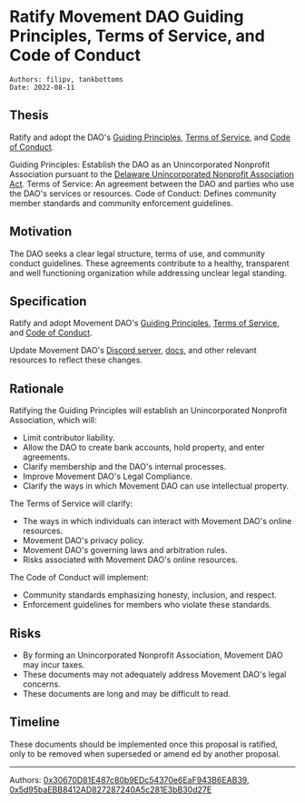 # Ratify Movement DAO Guiding Principles, Terms of Service, and Code of Conduct

```
Authors: filipv, tankbottoms
Date: 2022-08-11
```

## Thesis

Ratify and adopt the DAO's [Guiding Principles](https://gov.move.xyz/dao/legal/guiding-principles), [Terms of Service](https://gov.move.xyz/dao/legal/tos), and [Code of Conduct](https://gov.move.xyz/dao/resources/code-of-conduct).

Guiding Principles: Establish the DAO as an Unincorporated Nonprofit Association pursuant to the [Delaware Unincorporated Nonprofit Association Act](https://delcode.delaware.gov/title6/c019/index.html).
Terms of Service: An agreement between the DAO and parties who use the DAO's services or resources.
Code of Conduct: Defines community member standards and community enforcement guidelines.

## Motivation

The DAO seeks a clear legal structure, terms of use, and community conduct guidelines. These agreements contribute to a healthy, transparent and well functioning organization while addressing unclear legal standing.

## Specification

Ratify and adopt Movement DAO's [Guiding Principles](https://gov.move.xyz/dao/legal/guiding-principles), [Terms of Service](https://gov.move.xyz/dao/legal/tos), and [Code of Conduct](https://gov.move.xyz/dao/resources/code-of-conduct).

Update Movement DAO's [Discord server](https://discord.gg/movexyz), [docs](https://gov.move.xyz), and other relevant resources to reflect these changes.

## Rationale

Ratifying the Guiding Principles will establish an Unincorporated Nonprofit Association, which will:

-   Limit contributor liability.
-   Allow the DAO to create bank accounts, hold property, and enter agreements.
-   Clarify membership and the DAO's internal processes.
-   Improve Movement DAO's Legal Compliance.
-   Clarify the ways in which Movement DAO can use intellectual property.

The Terms of Service will clarify:

-   The ways in which individuals can interact with Movement DAO's online resources.
-   Movement DAO's privacy policy.
-   Movement DAO's governing laws and arbitration rules.
-   Risks associated with Movement DAO's online resources.

The Code of Conduct will implement:

-   Community standards emphasizing honesty, inclusion, and respect.
-   Enforcement guidelines for members who violate these standards.

## Risks

-   By forming an Unincorporated Nonprofit Association, Movement DAO may incur taxes.
-   These documents may not adequately address Movement DAO's legal concerns.
-   These documents are long and may be difficult to read.

## Timeline

These documents should be implemented once this proposal is ratified, only to be removed when superseded or amend
ed by another proposal.

---

Authors: [0x30670D81E487c80b9EDc54370e6EaF943B6EAB39](https://etherscan.io/address/0x30670d81e487c80b9edc54370e6eaf943b6eab39), [0x5d95baEBB8412AD827287240A5c281E3bB30d27E](https://etherscan.io/address/0x5d95baEBB8412AD827287240A5c281E3bB30d27E)

